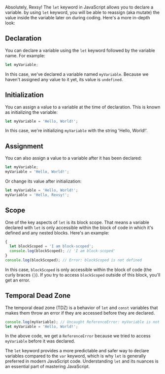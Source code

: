 Absolutely, Rexsy! The `let` keyword in JavaScript allows you to declare a variable. by using `let` keyword, you will be able to reassign (aka mutate) the value inside the variable later on during coding. Here's a more in-depth look:

## **Declaration**

You can declare a variable using the `let` keyword followed by the variable name. For example:

```javascript
let myVariable;
```

In this case, we've declared a variable named `myVariable`. Because we haven't assigned any value to it yet, its value is `undefined`.

## **Initialization**

You can assign a value to a variable at the time of declaration. This is known as initializing the variable:

```javascript
let myVariable = 'Hello, World!';
```

In this case, we're initializing `myVariable` with the string 'Hello, World!'.

## **Assignment**

You can also assign a value to a variable after it has been declared:

```javascript
let myVariable;
myVariable = 'Hello, World!';
```

Or change its value after initialization:

```javascript
let myVariable = 'Hello, World!';
myVariable = 'Hello, Rexsy!';
```

## **Scope**

One of the key aspects of `let` is its block scope. That means a variable declared with `let` is only accessible within the block of code in which it's defined and any nested blocks. Here's an example:

```javascript
{
  let blockScoped = 'I am block-scoped';
  console.log(blockScoped); // 'I am block-scoped'
}
console.log(blockScoped); // Error: blockScoped is not defined
```

In this case, `blockScoped` is only accessible within the block of code (the curly braces `{}`). If you try to access `blockScoped` outside of this block, you'll get an error.

## **Temporal Dead Zone**

The temporal dead zone (TDZ) is a behavior of `let` and `const` variables that makes them throw an error if they are accessed before they are declared.

```javascript
console.log(myVariable); // Uncaught ReferenceError: myVariable is not defined
let myVariable = 'Hello, World!';
```

In the above code, we get a `ReferenceError` because we tried to access `myVariable` before it was declared.

The `let` keyword provides a more predictable and safer way to declare variables compared to the `var` keyword, which is why `let` is generally preferred in modern JavaScript code. Understanding `let` and its nuances is an essential part of mastering JavaScript.